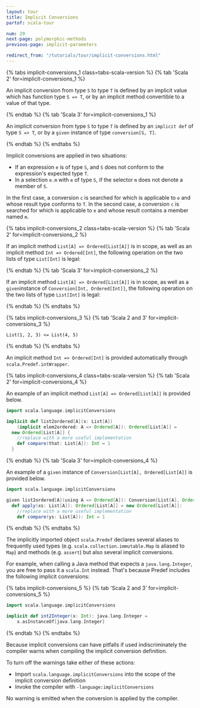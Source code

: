 ```yaml
---
layout: tour
title: Implicit Conversions
partof: scala-tour

num: 29
next-page: polymorphic-methods
previous-page: implicit-parameters

redirect_from: "/tutorials/tour/implicit-conversions.html"
---
```


{% tabs implicit-conversions_1 class=tabs-scala-version %}
{% tab 'Scala 2' for=implicit-conversions_1 %}

An implicit conversion from type `S` to type `T` is defined by an implicit value which has function type `S => T`, or by an implicit method convertible to a value of that type.

{% endtab %}
{% tab 'Scala 3' for=implicit-conversions_1 %}

An implicit conversion from type `S` to type `T` is defined by an `implicit def` of type `S => T`, or by a `given` instance of type `conversion[S, T]`.

{% endtab %}
{% endtabs %}

Implicit conversions are applied in two situations:

* If an expression `e` is of type `S`, and `S` does not conform to the expression's expected type `T`.
* In a selection `e.m` with `e` of type `S`, if the selector `m` does not denote a member of `S`.

In the first case, a conversion `c` is searched for which is applicable to `e` and whose result type conforms to `T`.
In the second case, a conversion `c` is searched for which is applicable to `e` and whose result contains a member named `m`.

{% tabs implicit-conversions_2 class=tabs-scala-version %}
{% tab 'Scala 2' for=implicit-conversions_2 %}

If an implicit method `List[A] => Ordered[List[A]]` is in scope, as well as an implicit method `Int => Ordered[Int]`, the following operation on the two lists of type `List[Int]` is legal:

{% endtab %}
{% tab 'Scala 3' for=implicit-conversions_2 %}

If an implicit method `List[A] => Ordered[List[A]]` is in scope, as well as a `given`instance of `Conversion[Int, Ordered[Int]]`, the following operation on the two lists of type `List[Int]` is legal:

{% endtab %}
{% endtabs %}

{% tabs implicit-conversions_3 %}
{% tab 'Scala 2 and 3' for=implicit-conversions_3 %}
```
List(1, 2, 3) <= List(4, 5)
```
{% endtab %}
{% endtabs %}

An implicit method `Int => Ordered[Int]` is provided automatically through `scala.Predef.intWrapper`.

{% tabs implicit-conversions_4 class=tabs-scala-version %}
{% tab 'Scala 2' for=implicit-conversions_4 %}

An example of an implicit method `List[A] => Ordered[List[A]]` is provided below.

```scala mdoc
import scala.language.implicitConversions

implicit def list2ordered[A](x: List[A])
    (implicit elem2ordered: A => Ordered[A]): Ordered[List[A]] =
  new Ordered[List[A]] { 
    //replace with a more useful implementation
    def compare(that: List[A]): Int = 1
  }
```
{% endtab %}
{% tab 'Scala 3' for=implicit-conversions_4 %}

An example of a `given` instance of `Conversion[List[A], Ordered[List[A]]` is provided below.

```scala
import scala.language.implicitConversions

given list2ordered[A](using A => Ordered[A]): Conversion[List[A], Ordered[List[A]]] with
  def apply(xs: List[A]): Ordered[List[A]] = new Ordered[List[A]]:
    //replace with a more useful implementation
    def compare(ys: List[A]): Int = 1
```
{% endtab %}
{% endtabs %}

The implicitly imported object `scala.Predef` declares several aliases to frequently used types (e.g. `scala.collection.immutable.Map` is aliased to `Map`) and methods (e.g. `assert`) but also several implicit conversions.

For example, when calling a Java method that expects a `java.lang.Integer`, you are free to pass it a `scala.Int` instead. That's because Predef includes the following implicit conversions:

{% tabs implicit-conversions_5 %}
{% tab 'Scala 2 and 3' for=implicit-conversions_5 %}
```scala mdoc
import scala.language.implicitConversions

implicit def int2Integer(x: Int): java.lang.Integer =
    x.asInstanceOf[java.lang.Integer]
```
{% endtab %}
{% endtabs %}

Because implicit conversions can have pitfalls if used indiscriminately the compiler warns when compiling the implicit conversion definition.

To turn off the warnings take either of these actions:

* Import `scala.language.implicitConversions` into the scope of the implicit conversion definition
* Invoke the compiler with `-language:implicitConversions`

No warning is emitted when the conversion is applied by the compiler.
